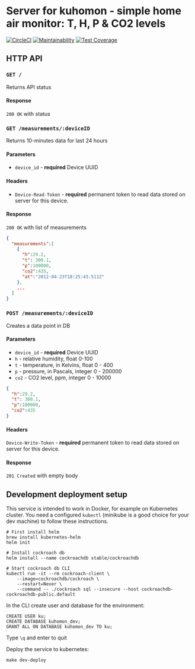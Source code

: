 # Server for kuhomon - simple home air monitor: T, H, P & CO2 levels

[![CircleCI](https://circleci.com/gh/kumekay/kuhomon-server.svg?style=svg)](https://circleci.com/gh/kumekay/kuhomon-server)
[![Maintainability](https://api.codeclimate.com/v1/badges/1ccf0ab6df9087fd6c4f/maintainability)](https://codeclimate.com/github/kumekay/kuhomon-server/maintainability)
[![Test Coverage](https://api.codeclimate.com/v1/badges/1ccf0ab6df9087fd6c4f/test_coverage)](https://codeclimate.com/github/kumekay/kuhomon-server/test_coverage)


## HTTP API

### `GET /`  
Returns API status

#### Response
`200 OK` with status


### `GET /measurements/:deviceID`  
Returns 10-minutes data for last 24 hours

#### Parameters
- `device_id` - **required** Device UUID

#### Headers
- `Device-Read-Token` -  **required** permanent token to read data stored on server for this device.

#### Response
`200 OK` with list of measurements

```json
{
  "measurements":[
    {
      "h":29.2,
      "t": 300.1,
      "p":100000,
      "co2":435,
      "at":"2012-04-23T18:25:43.511Z"
    },
    ...
  ]
}
```

### `POST /measurements/:deviceID`
Creates a data point in DB

#### Parameters

- `device_id` - **required** Device UUID
- `h` - relative humidity, float 0-100
- `t` - temperature, in Kelvins, float  0 - 400
- `p` - pressure, in Pascals, integer 0 - 200000
- `co2` - CO2 level, ppm, integer 0 - 10000

```json
{
  "h":29.2,
  "t": 300.1,
  "p":100000,
  "co2":435
}
```

#### Headers
`Device-Write-Token` -  **required** permanent token to read data stored on server for this device.

#### Response

`201 Created` with empty body


## Development deployment setup
This service is intended to work in Docker, for example on Kubernetes cluster.
You need a configured `kubectl` (minikube is a good choice for your dev machine) to follow these instructions.

```
# First install helm
brew install kubernetes-helm
helm init

# Install cockroach db
helm install --name cockroachdb stable/cockroachdb

# Start cockroach db CLI
kubectl run -it --rm cockroach-client \
    --image=cockroachdb/cockroach \
    --restart=Never \
    --command -- ./cockroach sql --insecure --host cockroachdb-cockroachdb-public.default
```

In the CLI create user and database for the environment:

```
CREATE USER ku;
CREATE DATABASE kuhomon_dev;
GRANT ALL ON DATABASE kuhomon_dev TO ku;
```

Type `\q` and enter to quit

Deploy the service to kubernetes:

```
make dev-deploy
```